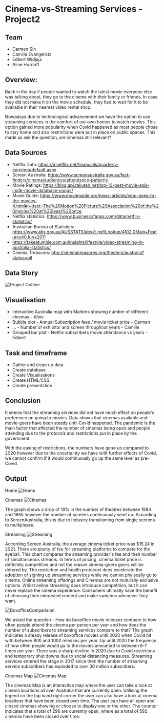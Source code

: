 # Cinema-vs-Streaming Services - Project2 

## Team
* Carmen Sin
* Camille Evangelista
* Edbert Widjaja
* Aline Hornoff

## Overview:
Back in the day if people wanted to watch the latest movie everyone else was talking about, they go to the cinema with their family or friends. In case they did not make it on the movie schedule, they had to wait for it to be available in their nearest video rental shop.

Nowadays due to technological advancement we have the option to use streaming services in the comfort of our own homes to watch movies. This option gained more popularity when Covid happened as most people chose to stay home and also restrictions were put in place on public spaces. This made us ask the question, are cinemas still relevant?

## Data Sources
* Netflix Data: https://ir.netflix.net/financials/quarterly-earnings/default.aspx
* Screen Australia: https://www.screenaustralia.gov.au/fact-finders/cinema/audiences/attendance-patterns
* Movie Ratings: https://blog.api.rakuten.net/top-10-best-movie-apis-imdb-movie-database-unogs/
* Movie Guide: https://www.movieguide.org/news-articles/who-goes-to-the-movies-4.html#:~:text=The%20Motion%20Picture%20Association%20of,the%20movies%20at%20least%20once.
* Netflix statistics: https://www.businessofapps.com/data/netflix-statistics/
* Australian Bureau of Statistics: https://www.abs.gov.au/AUSSTATS/abs@.nsf/Lookup/4102.0Main+Features40Jun+2011
* https://takeatumble.com.au/insights/lifestyle/video-streaming-in-australia-statistics/
* Cinema Treasures: http://cinematreasures.org/theaters/australia?status=all


## Data Story
![Project Outline](Images/ReadMe/Project_Outline.png)


## Visualisation
* Interactive Australia map with Markers showing number of different cinemas - Aline
* Bubble plot - Annual Subscription fees / movie ticket price - Carmen
* ... - Number of exhibitor and screen throughout years - Camille
* Grouped bar plot - Netflix subscribers movie attendance vs years - Edbert

## Task and timeframe
* Gather and clean up data
* Create database
* Create Visualisations
* Create HTML/CSS
* Create presentation

## Conclusion
It seems that the streaming services did not have much effect on people's preference on going to movies. Data shows that cinemas available and movie-goers have been steady until Covid happened. The pandemic is the main factor that affected the number of cinemas being open and people attending due to the protocols and restrictions put in place by the government.

With the easing of restrictions, the numbers have gone up compared to 2020 however due to the uncertainty we have with further effects of Covid, we cannot confirm if it would continuously go up the same level as pre-Covid.

## Output
Home
![Home](Images/ReadMe/Home.png)

Cinemas
![Cinemas](Images/ReadMe/Cinemas.png)

The graph shows a drop of 18% in the number of theatres between 1984 and 1985 however the number of screens continuously went up. According to ScreenAustralia, this is due to industry transitioning from single screens to multiplexes.


Streaming
![Streaming](Images/ReadMe/Streaming.png)

According Screen Australia, the average cinema ticket price was $15.24 in 2021. There are plenty of fee for streaming platforms to compete for the eyeball. This chart compares the streaming provider's fee and their number of simultanceous streams. In terms of pricing, cinema ticket price is definitely competitive and not the reason cinema-goers goers will be detered by. The restriction and health protocool does excelerate the adoption of signing up streaming services while we cannot phyiscally go to cinema. Online streaming offerings and Cinemas are not muturally exclusive options. Whilst online streaming does introduce competition, but it can never replace the cinema experience. Consumers utlimatly have the benefit of choosing their interested content and make switches whenever they want.


![BoxofficeComparision](Images/ReadMe/BoxofficeComparision.png)

We asked the question - How do boxoffice movie releases compare to how often people attend the cinema per person per year and how does the number of subscribers to streaming services compare to that? The graph indicates a steady release of boxoffice movies until 2020 when Covid hit with between 800 and 1000 releases per year. Up until 2020 the frequency of how often people would go to the movies amounted to between 6-7 times per year. There was a sharp decline in 2020 due to Covid restictions and temporary shut downs due to social distancing measures. Streaming services entered the stage in 2017 since then the number of streaming service subscribers has exploded to over 30 million subscribers.

Cinemas Map
![Cinemas Map](Images/ReadMe/CinemaMap.png)

The cinemas Map is an interactive map where the user can take a look at cinema locations all over Australia that are currently open. Utilising the legend on the top hand right corner the user can also have a look at cinema locations that have been closed over time. The user can have all open and closed cinemas showing or choose to display one or the other. The counter indicates that a total of 296 are currently open, where as a total of 592 cinemas have been closed over time. 









